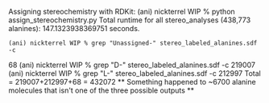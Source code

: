 Assigning stereochemistry with RDKit:
    (ani) nickterrel WIP % python assign_stereochemistry.py
Total runtime for all stereo_analyses (438,773 alanines): 147.1323938369751 seconds.

    (ani) nickterrel WIP % grep "Unassigned-" stereo_labeled_alanines.sdf -c
68
    (ani) nickterrel WIP % grep "D-" stereo_labeled_alanines.sdf -c
219007
    (ani) nickterrel WIP % grep "L-" stereo_labeled_alanines.sdf -c
212997
Total = 219007+212997+68 = 432072
** Something happened to ~6700 alanine molecules that isn't one of the three possible outputs **